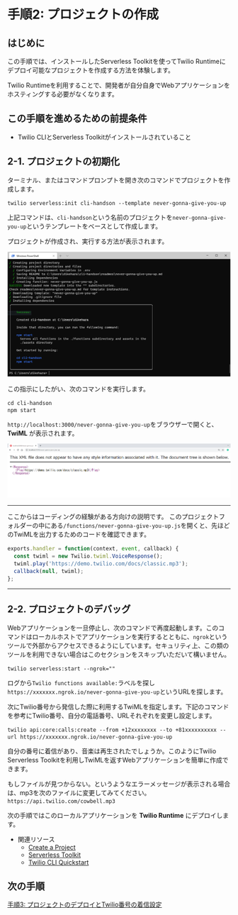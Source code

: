 #  手順2: プロジェクトの作成
## はじめに
この手順では、インストールしたServerless Toolkitを使ってTwilio Runtimeにデプロイ可能なプロジェクトを作成する方法を体験します。

Twilio Runtimeを利用することで、開発者が自分自身でWebアプリケーションをホスティングする必要がなくなります。

## この手順を進めるための前提条件
- Twilio CLIとServerless Toolkitがインストールされていること

## 2-1. プロジェクトの初期化

ターミナル、またはコマンドプロンプトを開き次のコマンドでプロジェクトを作成します。

```
twilio serverless:init cli-handson --template never-gonna-give-you-up
```

上記コマンドは、`cli-handson`という名前のプロジェクトを`never-gonna-give-you-up`というテンプレートをベースとして作成します。

プロジェクトが作成され、実行する方法が表示されます。

![Serverless - ローカル実行](../assets/03-serverless-local.png)

この指示にしたがい、次のコマンドを実行します。

```
cd cli-handson
npm start
```
`http://localhost:3000/never-gonna-give-you-up`をブラウザーで開くと、__TwiML__ が表示されます。

![Serverless - twiml](../assets/03-serverless-twiml.png)

----

ここからはコーディングの経験がある方向けの説明です。
このプロジェクトフォルダーの中にある`/functions/never-gonna-give-you-up.js`を開くと、先ほどのTwiMLを出力するためのコードを確認できます。

```js
exports.handler = function(context, event, callback) {
  const twiml = new Twilio.twiml.VoiceResponse();
  twiml.play('https://demo.twilio.com/docs/classic.mp3');
  callback(null, twiml);
};
```

---

## 2-2. プロジェクトのデバッグ

Webアプリケーションを一旦停止し、次のコマンドで再度起動します。このコマンドはローカルホストでアプリケーションを実行するとともに、`ngrok`というツールで外部からアクセスできるようにしています。セキュリティ上、この類のツールを利用できない場合はこのセクションをスキップいただいて構いません。

```
twilio serverless:start --ngrok=""
```
ログから`Twilio functions available:`ラベルを探し`https://xxxxxxx.ngrok.io/never-gonna-give-you-up`というURLを探します。

次にTwilio番号から発信した際に利用するTwiMLを指定します。下記のコマンドを参考にTwilio番号、自分の電話番号、URLそれぞれを変更し設定します。
```
twilio api:core:calls:create --from +12xxxxxxxx --to +81xxxxxxxxxx --url https://xxxxxxx.ngrok.io/never-gonna-give-you-up
```

自分の番号に着信があり、音楽は再生されたでしょうか。このようにTwilio Serverless Toolkitを利用しTwiMLを返すWebアプリケーションを簡単に作成できます。

もしファイルが見つからない。というようなエラーメッセージが表示される場合は、mp3を次のファイルに変更してみてください。`https://api.twilio.com/cowbell.mp3` 

次の手順ではこのローカルアプリケーションを __Twilio Runtime__ にデプロイします。


- 関連リソース
  - [Create a Project](https://jp.twilio.com/docs/labs/serverless-toolkit/general-usage#create-a-project)
  - [Serverless Toolkit](https://www.twilio.com/docs/labs/serverless-toolkit)
  - [Twilio CLI Quickstart](https://www.twilio.com/docs/twilio-cli/quickstart)



## 次の手順
[手順3: プロジェクトのデプロイとTwilio番号の着信設定](03-Deploy.md)
